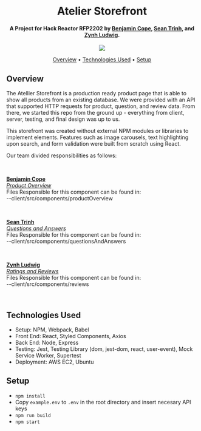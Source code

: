 <h1 align="center">
  Atelier Storefront
</h1>

<h4 align="center">
  A Project for Hack Reactor RFP2202 by <a href="https://github.com/Alphose" target="_blank">Benjamin Cope</a>, <a   href="https://github.com/seanatrinh" target="_blank">Sean Trinh</a>, and <a href="https://github.com/Zynh0722"    target="_blank">Zynh Ludwig</a>.
</h4>

<p align="center">
  <img src="https://i.imgur.com/hD01euw.gif" />
</p>

<p align="center">
  <a href="#overview">Overview</a> •
  <a href="#technologies-used">Technologies Used</a> •
  <a href="#setup">Setup</a>
</p>

## Overview

The Atellier Storefront is a production ready product page that is able to show all products from an existing database. We were provided with an API that supported HTTP requests for product, question, and review data. From there, we started this repo from the ground up - everything from client, server, testing, and final design was up to us. 

This storefront was created without external NPM modules or libraries to implement elements. Features such as image carousels, text highlighting upon search, and form validation were built from scratch using React. 

Our team divided responsibilities as follows:

<br>

**[Benjamin Cope](https://github.com/Alphose)**\
[*Product Overview*](https://github.com/powerpuff-girls-fec/fec/tree/main/client/src/components/productOverview)\
Files Responsible for this component can be found in:\
--client/src/components/productOverview

<br>

**[Sean Trinh](https://github.com/seanatrinh)**\
[*Questions and Answers*](https://github.com/powerpuff-girls-fec/fec/tree/main/client/src/components/questionsAndAnswers)\
Files Responsible for this component can be found in:\
--client/src/components/questionsAndAnswers

<br>

**[Zynh Ludwig](https://github.com/Zynh0722)**\
[*Ratings and Reviews*](https://github.com/powerpuff-girls-fec/fec/tree/main/client/src/components/reviews)\
Files Responsible for this component can be found in:\
--client/src/components/reviews

<br>

## Technologies Used
- Setup: NPM, Webpack, Babel
- Front End: React, Styled Components, Axios
- Back End: Node, Express
- Testing: Jest, Testing Library (dom, jest-dom, react, user-event), Mock Service Worker, Supertest
- Deployment: AWS EC2, Ubuntu

## Setup

 - `npm install`
 - Copy `example.env` to `.env` in the root directory and insert necesary API keys
 - `npm run build`
 - `npm start`

